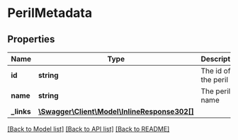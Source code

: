 # PerilMetadata

## Properties
Name | Type | Description | Notes
------------ | ------------- | ------------- | -------------
**id** | **string** | The id of the peril | [optional] 
**name** | **string** | The peril name | [optional] 
**_links** | [**\Swagger\Client\Model\InlineResponse302[]**](InlineResponse302.md) |  | [optional] 

[[Back to Model list]](../README.md#documentation-for-models) [[Back to API list]](../README.md#documentation-for-api-endpoints) [[Back to README]](../README.md)


